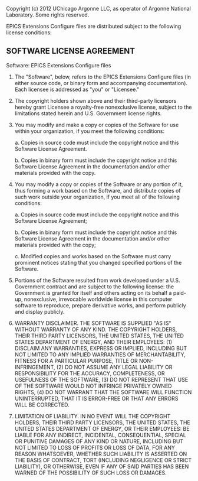 Copyright (c) 2012 UChicago Argonne LLC, as operator of Argonne National
Laboratory. Some rights reserved.

EPICS Extensions Configure files are distributed subject to the following
license conditions:

## SOFTWARE LICENSE AGREEMENT

Software: EPICS Extensions Configure files

 1. The "Software", below, refers to the EPICS Extensions Configure files
    (in either source code, or binary form and accompanying documentation).
    Each licensee is addressed as "you" or "Licensee."

 2. The copyright holders shown above and their third-party licensors
    hereby grant Licensee a royalty-free nonexclusive license, subject to
    the limitations stated herein and U.S. Government license rights.

 3. You may modify and make a copy or copies of the Software for use
    within your organization, if you meet the following conditions:

      a. Copies in source code must include the copyright notice and this
         Software License Agreement.

      b. Copies in binary form must include the copyright notice and this
         Software License Agreement in the documentation and/or other
         materials provided with the copy.

 4. You may modify a copy or copies of the Software or any portion of it,
    thus forming a work based on the Software, and distribute copies of
    such work outside your organization, if you meet all of the following
    conditions:

      a. Copies in source code must include the copyright notice and this
         Software License Agreement;

      b. Copies in binary form must include the copyright notice and this
         Software License Agreement in the documentation and/or other
         materials provided with the copy;

      c. Modified copies and works based on the Software must carry
         prominent notices stating that you changed specified portions of
         the Software.

 5. Portions of the Software resulted from work developed under a U.S.
    Government contract and are subject to the following license: the
    Government is granted for itself and others acting on its behalf a
    paid-up, nonexclusive, irrevocable worldwide license in this computer
    software to reproduce, prepare derivative works, and perform publicly
    and display publicly.

 6. WARRANTY DISCLAIMER. THE SOFTWARE IS SUPPLIED "AS IS" WITHOUT WARRANTY
    OF ANY KIND. THE COPYRIGHT HOLDERS, THEIR THIRD PARTY LICENSORS, THE
    UNITED STATES, THE UNITED STATES DEPARTMENT OF ENERGY, AND THEIR
    EMPLOYEES: (1) DISCLAIM ANY WARRANTIES, EXPRESS OR IMPLIED, INCLUDING
    BUT NOT LIMITED TO ANY IMPLIED WARRANTIES OF MERCHANTABILITY, FITNESS
    FOR A PARTICULAR PURPOSE, TITLE OR NON-INFRINGEMENT, (2) DO NOT ASSUME
    ANY LEGAL LIABILITY OR RESPONSIBILITY FOR THE ACCURACY, COMPLETENESS,
    OR USEFULNESS OF THE SOFTWARE, (3) DO NOT REPRESENT THAT USE OF THE
    SOFTWARE WOULD NOT INFRINGE PRIVATELY OWNED RIGHTS, (4) DO NOT WARRANT
    THAT THE SOFTWARE WILL FUNCTION UNINTERRUPTED, THAT IT IS ERROR-FREE
    OR THAT ANY ERRORS WILL BE CORRECTED.

 7. LIMITATION OF LIABILITY. IN NO EVENT WILL THE COPYRIGHT HOLDERS, THEIR
    THIRD PARTY LICENSORS, THE UNITED STATES, THE UNITED STATES DEPARTMENT
    OF ENERGY, OR THEIR EMPLOYEES: BE LIABLE FOR ANY INDIRECT, INCIDENTAL,
    CONSEQUENTIAL, SPECIAL OR PUNITIVE DAMAGES OF ANY KIND OR NATURE,
    INCLUDING BUT NOT LIMITED TO LOSS OF PROFITS OR LOSS OF DATA, FOR ANY
    REASON WHATSOEVER, WHETHER SUCH LIABILITY IS ASSERTED ON THE BASIS OF
    CONTRACT, TORT (INCLUDING NEGLIGENCE OR STRICT LIABILITY), OR
    OTHERWISE, EVEN IF ANY OF SAID PARTIES HAS BEEN WARNED OF THE
    POSSIBILITY OF SUCH LOSS OR DAMAGES.
